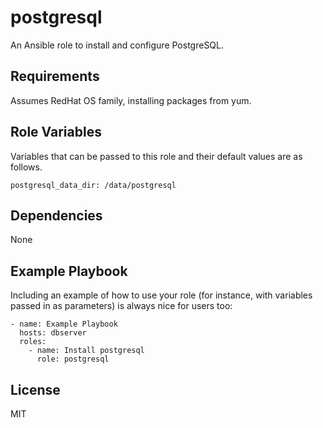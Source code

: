 postgresql
==========

An Ansible role to install and configure PostgreSQL.

Requirements
------------

Assumes RedHat OS family, installing packages from yum.

Role Variables
--------------

Variables that can be passed to this role and their default values are as follows.

    postgresql_data_dir: /data/postgresql

Dependencies
------------

None

Example Playbook
----------------

Including an example of how to use your role (for instance, with variables passed in as parameters) is always nice for users too:

    - name: Example Playbook
      hosts: dbserver
      roles:
        - name: Install postgresql
          role: postgresql

License
-------

MIT

